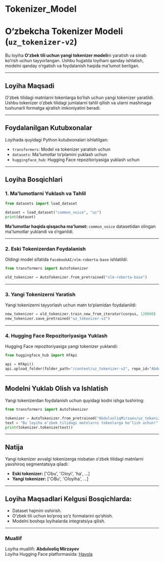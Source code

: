 # Tokenizer_Model

# **O‘zbekcha Tokenizer Modeli (`uz_tokenizer-v2`)**

Bu loyiha **O‘zbek tili uchun yangi tokenizer modeli**ni yaratish va sinab ko‘rish uchun tayyorlangan. Ushbu hujjatda loyihani qanday ishlatish, modelni qanday o‘rgatish va foydalanish haqida ma'lumot berilgan.

---

## **Loyiha Maqsadi**

O‘zbek tilidagi matnlarni tokenlarga bo‘lish uchun yangi tokenizer yaratildi. Ushbu tokenizer o‘zbek tilidagi jumlalarni tahlil qilish va ularni mashinaga tushunarli formatga ajratish imkoniyatini beradi.

---

## **Foydalanilgan Kutubxonalar**

Loyihada quyidagi Python kutubxonalari ishlatilgan:
- `transformers`: Model va tokenizer yaratish uchun
- `datasets`: Ma'lumotlar to‘plamini yuklash uchun
- `huggingface_hub`: Hugging Face repozitoriyasiga yuklash uchun

---

## **Loyiha Bosqichlari**

### **1. Ma'lumotlarni Yuklash va Tahlil**
```python
from datasets import load_dataset

dataset = load_dataset("common_voice", "uz")
print(dataset)
```
**Ma'lumotlar haqida qisqacha ma'lumot:** `common_voice` datasetidan olingan ma'lumotlar yuklandi va o‘rganildi.

---

### **2. Eski Tokenizerdan Foydalanish**
Oldingi model sifatida `FacebookAI/xlm-roberta-base` ishlatildi:
```python
from transformers import AutoTokenizer

old_tokenizer = AutoTokenizer.from_pretrained("xlm-roberta-base")
```

---

### **3. Yangi Tokenizerni Yaratish**
Yangi tokenizerni tayyorlash uchun matn to‘plamidan foydalanildi:
```python
new_tokenizer = old_tokenizer.train_new_from_iterator(corpus, 120000)
new_tokenizer.save_pretrained("uz_tokenizer-v2")
```

---

### **4. Hugging Face Repozitoriyasiga Yuklash**
Hugging Face repozitoriyasiga yangi tokenizer yuklandi:
```python
from huggingface_hub import HfApi

api = HfApi()
api.upload_folder(folder_path="/content/uz_tokenizer-v2", repo_id="AbdulxoliqMirzaev/uz_tokenizer-v2", repo_type="model")
```

---

## **Modelni Yuklab Olish va Ishlatish**

Yangi tokenizerdan foydalanish uchun quyidagi kodni ishga tushiring:
```python
from transformers import AutoTokenizer

tokenizer = AutoTokenizer.from_pretrained("AbdulxoliqMirzaev/uz_tokenizer-v2")
text = "Bu loyiha o‘zbek tilidagi matnlarni tokenlarga bo‘lish uchun!"
print(tokenizer.tokenize(text))
```

---

## **Natija**

Yangi tokenizer avvalgi tokenizerga nisbatan o‘zbek tilidagi matnlarni yaxshiroq segmentatsiya qiladi:
- **Eski tokenizer:** ['○bu', '○loyi', 'ha', ...]
- **Yangi tokenizer:** ['○Bu', '○loyiha', ...]

---

## **Loyiha Maqsadlari Kelgusi Bosqichlarda:**
- Dataset hajmini oshirish.
- O‘zbek tili uchun ko‘proq so‘z formalarini qo‘shish.
- Modelni boshqa loyihalarda integratsiya qilish.

---

### **Muallif**
Loyiha muallifi: **Abdulxoliq Mirzayev**  
Loyiha Hugging Face platformasida: [Havola](https://huggingface.co/AbdulxoliqMirzaev/uz_tokenizer-v2)


